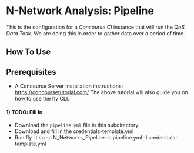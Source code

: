 # N-Network Analysis: Pipeline
This is the configuration for a *Concourse CI* instance that will run the *QoS Data Task*. We are doing this in order to gather data over a period of time.

## How To Use

## Prerequisites
* A Concourse Server
Installation instructions: https://concoursetutorial.com/
The above tutorial will also guide you on how to use the fly CLI.

#### 1) TODO: Fill In
* Download the `pipeline.yml` file in this subdirectory
* Download and fill in the credentials-template.yml
* Run fly -t <this target name on your computer> sp -p N_Networks_Pipeline -c pipeline.yml -l credentials-template.yml
